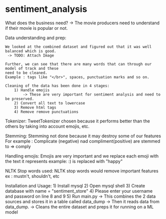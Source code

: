 # sentiment_analysis
What does the business need?
 -> The movie producers need to understand if their movie is popular or not.

Data understanding and prep:

    We looked at the combined dataset and figured out that it was well balanced which is good.
     -> TODO: Attach Image

    Further, we can see that there are many words that can through our model of track and these
    need to be cleaned.
    Example : tags like "</br>", spaces, punctuation marks and so on.

    Cleaning of the data has been done in 4 stages:
        1) Handle emojis
            -> These are very important for sentiment analysis and need to be preserved.
        2) Convert all text to lowercase
        3) Remove html tags
        4) Remove remove punctuations


   Tokenizer:
       TweetTokenizer chosen because it performs better than the others by taking into account emojis, etc.

   Stemming:
        Stemming not done because it may destroy some of our features
        For example : Complicate (negative) nad compliment(positive) are stemmed to => comply
        

   Handling emojis:
        Emojis are very important and we replace each emoji with the text it represents
        example:
            :) is replaced with "happy"

   NLTK Stop words used:
        NLTK stop words would remove important features
        ex : mustn't, shouldn't, etc

Installation and Usage:
    1) Install mysql
    2) Open mysql shell
    3) Create database with name =  "sentiment_store"
    4) Please enter your username and password on line 8 and 9
    5) Run main.py
        -> This combines the 2 data sources and stores it in a table called data_dump
        -> Then it reads data from data_dump.
        -> Cleans the entire dataset and preps it for running on a ML model
